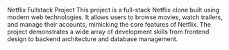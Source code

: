 Netflix Fullstack Project
This project is a full-stack Netflix clone built using modern web technologies. It allows users to browse movies, watch trailers, and manage their accounts, mimicking the core features of Netflix. The project demonstrates a wide array of development skills from frontend design to backend architecture and database management.
